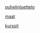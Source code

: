 
[puhelinluettelo](https://github.com/jupste/fullstack-kurssi2019/tree/master/part2/puhelinluettelo)

[maat](https://github.com/jupste/fullstack-kurssi2019/tree/master/part2/maat)

[kurssit](https://github.com/jupste/fullstack-kurssi2019/tree/master/part2/kurssit)